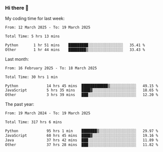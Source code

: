 ### Hi there 👋

My coding time for last week:

<!--START_SECTION:week-->

```txt
From: 12 March 2025 - To: 19 March 2025

Total Time: 5 hrs 13 mins

Python       1 hr 51 mins    █████████░░░░░░░░░░░░░░░░   35.41 %
Other        1 hr 44 mins    ████████▒░░░░░░░░░░░░░░░░   33.43 %
```

<!--END_SECTION:week-->

Last month:

<!--START_SECTION:month-->

```txt
From: 16 February 2025 - To: 18 March 2025

Total Time: 30 hrs 1 min

Python             14 hrs 45 mins  ████████████▒░░░░░░░░░░░░   49.15 %
JavaScript         5 hrs 35 mins   ████▓░░░░░░░░░░░░░░░░░░░░   18.65 %
Other              3 hrs 39 mins   ███░░░░░░░░░░░░░░░░░░░░░░   12.20 %
```

<!--END_SECTION:month-->

The past year:

<!--START_SECTION:year-->

```txt
From: 19 March 2024 - To: 19 March 2025

Total Time: 317 hrs 6 mins

Python             95 hrs 1 min    ███████▒░░░░░░░░░░░░░░░░░   29.97 %
JavaScript         60 hrs 45 mins  ████▓░░░░░░░░░░░░░░░░░░░░   19.16 %
Java               37 hrs 42 mins  ███░░░░░░░░░░░░░░░░░░░░░░   11.89 %
Other              37 hrs 28 mins  ███░░░░░░░░░░░░░░░░░░░░░░   11.82 %
```

<!--END_SECTION:year-->
